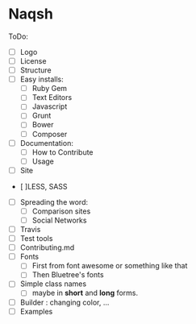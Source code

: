 # Naqsh

ToDo:
+ [ ] Logo
+ [ ] License
+ [ ] Structure
+ [ ] Easy installs:
    + [ ] Ruby Gem
    + [ ] Text Editors
    + [ ] Javascript
    + [ ] Grunt
    + [ ] Bower
    + [ ] Composer

+ [ ] Documentation:
    + [ ] How to Contribute
    + [ ] Usage
+ [ ] Site
+ [ ]LESS, SASS
+ [ ] Spreading the word:
    + [ ] Comparison sites
    + [ ] Social Networks
+ [ ] Travis
+ [ ] Test tools
+ [ ] Contributing.md
+ [ ] Fonts
    + [ ] First from font awesome or something like that
    + [ ] Then Bluetree's fonts
+ [ ] Simple class names
    + [ ] maybe in **short** and **long** forms.
+ [ ] Builder : changing color, ...
+ [ ] Examples

